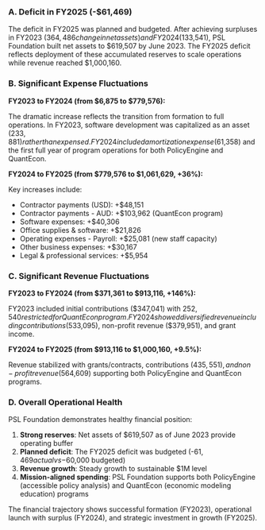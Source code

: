 ### A. Deficit in FY2025 (-$61,469)

The deficit in FY2025 was planned and budgeted. After achieving surpluses in FY2023 ($364,486 change in net assets) and FY2024 ($133,541), PSL Foundation built net assets to $619,507 by June 2023. The FY2025 deficit reflects deployment of these accumulated reserves to scale operations while revenue reached $1,000,160.

### B. Significant Expense Fluctuations

**FY2023 to FY2024 (from $6,875 to $779,576):**

The dramatic increase reflects the transition from formation to full operations. In FY2023, software development was capitalized as an asset ($233,881) rather than expensed. FY2024 included amortization expense ($61,358) and the first full year of program operations for both PolicyEngine and QuantEcon.

**FY2024 to FY2025 (from $779,576 to $1,061,629, +36%):**

Key increases include:
- Contractor payments (USD): +$48,151
- Contractor payments - AUD: +$103,962 (QuantEcon program)
- Software expenses: +$40,306
- Office supplies & software: +$21,826
- Operating expenses - Payroll: +$25,081 (new staff capacity)
- Other business expenses: +$30,167
- Legal & professional services: +$5,954

### C. Significant Revenue Fluctuations

**FY2023 to FY2024 (from $371,361 to $913,116, +146%):**

FY2023 included initial contributions ($347,041) with $252,540 restricted for QuantEcon program. FY2024 showed diversified revenue including contributions ($533,095), non-profit revenue ($379,951), and grant income.

**FY2024 to FY2025 (from $913,116 to $1,000,160, +9.5%):**

Revenue stabilized with grants/contracts, contributions ($435,551), and non-profit revenue ($564,609) supporting both PolicyEngine and QuantEcon programs.

### D. Overall Operational Health

PSL Foundation demonstrates healthy financial position:

1. **Strong reserves**: Net assets of $619,507 as of June 2023 provide operating buffer
2. **Planned deficit**: The FY2025 deficit was budgeted (-$61,469 actual vs -$60,000 budgeted)
3. **Revenue growth**: Steady growth to sustainable $1M level
4. **Mission-aligned spending**: PSL Foundation supports both PolicyEngine (accessible policy analysis) and QuantEcon (economic modeling education) programs

The financial trajectory shows successful formation (FY2023), operational launch with surplus (FY2024), and strategic investment in growth (FY2025).
